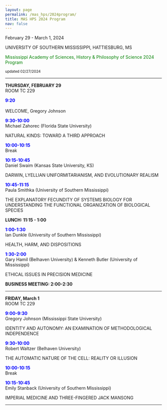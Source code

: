 ```yaml
---
layout: page
permalink: /mas_hps/2024program/
title: MAS HPS 2024 Program
nav: false
---
```


February 29 - March 1, 2024

UNIVERSITY OF SOUTHERN MISSISSIPPI, HATTIESBURG, MS

<font color="green">Mississippi Academy of Sciences, History & Philosophy of Science 2024 Program</font>

<small>updated 02/27/2024</small>

---

**THURSDAY, FEBRUARY 29**<br>
ROOM TC 229

**<font color="blue">9:20</font>**<br> 		
WELCOME, Gregory Johnson


**<font color="blue">9:30-10:00</font>**<br>
Michael Zahorec (Florida State University)

NATURAL KINDS: TOWARD A THIRD APPROACH
	
**<font color="blue">10:00-10:15</font>**<br>
Break

**<font color="blue">10:15-10:45</font>**<br>
Daniel Swaim (Kansas State University, KS) 

DARWIN, LYELLIAN UNIFORMITARIANISM, AND EVOLUTIONARY REALISM


**<font color="blue">10:45-11:15</font>**<br>
Paula Smithka (University of Southern Mississippi)

THE EXPLANATORY FECUNDITY OF SYSTEMS BIOLOGY FOR UNDERSTANDING THE FUNCTIONAL ORGANIZATION OF BIOLOGICAL SPECIES


**LUNCH: 11:15 - 1:00**

**<font color="blue">1:00-1:30</font>**<br>
Ian Dunkle (University of Southern Mississippi)

HEALTH, HARM, AND DISPOSITIONS

**<font color="blue">1:30-2:00</font>**<br>
Gary Hamil (Belhaven University) & Kenneth Butler (University of Mississippi)

ETHICAL ISSUES IN PRECISION MEDICINE

**BUSINESS MEETING: 2:00-2:30**

---
 
**FRIDAY, March 1**<br>
ROOM TC 229

**<font color="blue">9:00-9:30</font>**<br>
Gregory Johnson (Mississippi State University)

IDENTITY AND AUTONOMY: AN EXAMINATION OF METHODOLOGICAL INDEPENDENCE

**<font color="blue">9:30-10:00</font>**<br>
Robert Waltzer (Belhaven University)

THE AUTOMATIC NATURE OF THE CELL: REALITY OR ILLUSION


**<font color="blue">10:00-10:15</font>**<br>
Break


**<font color="blue">10:15-10:45</font>**<br>
Emily Stanback (University of Southern Mississippi)

IMPERIAL MEDICINE AND THREE-FINGERED JACK MANSONG

---


